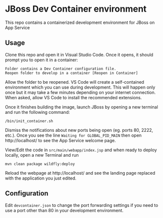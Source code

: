 # JBoss Dev Container environment

This repo contains a containerized development environment for JBoss on App Service

## Usage

Clone this repo and open it in Visual Studio Code. Once it opens, it should prompt you to open it in a container:

```
Folder contains a Dev Container configuration file.
Reopen folder to develop in a container [Reopen in Container]
```

Allow the folder to be reopened. VS Code will create a self-contained environment which you can use during development. This will happen only once but it may take a few minutes depending on your internet connection. When asked, allow VS Code to install the recommended extensions.

Once it finishes building the image, launch JBoss by opening a new terminal and run the following command:

```
/bin/init_container.sh
```

Dismiss the notifications about new ports being open (eg. ports 80, 2222, etc.). Once you see the line `Waiting for GLOBAL_PID_MAIN` then open http://localhost/ to see the App Service welcome page.

View/Edit the code in `src/main/webapp/index.jsp` and when ready to deploy locally, open a new Terminal and run

```
mvn clean package wildfly:deploy
```

Reload the webpage at http://localhost/ and see the landing page replaced with the application you just edited.

## Configuration

Edit `devcontainer.json` to change the port forwarding settings if you need to use a port other than 80 in your development environment.
